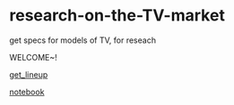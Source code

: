 # research-on-the-TV-market
get specs for models of TV, for reseach

WELCOME~!

[get_lineup](https://github.com/xikest/research-on-the-TV-market/blob/main/get_lineup/README.md)

[notebook](https://github.com/xikest/research-on-the-TV-market/blob/main/notebook/README.md)
